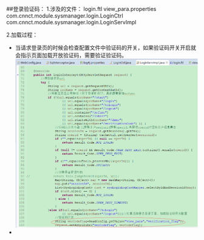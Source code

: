 ##登录验证码：
1.涉及的文件：
 login.ftl
 view_para.properties
 com.cnnct.module.sysmanager.login.LoginCtrl
 com.cnnct.module.sysmanager.login.LoginServImpl

2.加载过程：
* 当请求登录页的时候会检查配置文件中验证码的开关，如果验证码开关开启就会指示页面加载开放验证码，需要验证验证码。
![](/assets/vercode_1.png)
* 